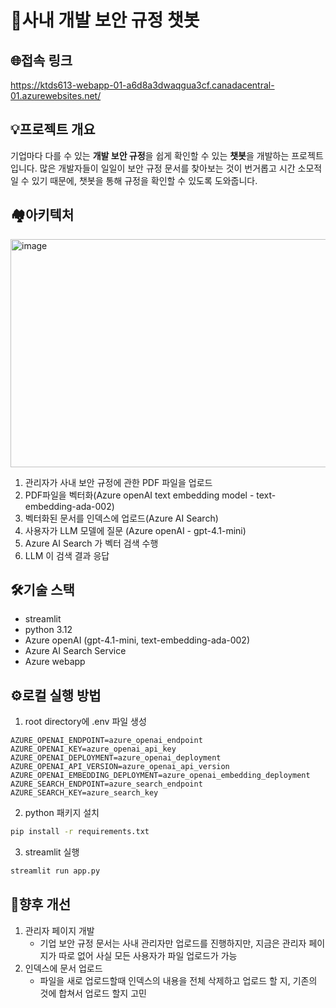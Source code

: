 # 🔐사내 개발 보안 규정 챗봇
## 🌐접속 링크
https://ktds613-webapp-01-a6d8a3dwaqgua3cf.canadacentral-01.azurewebsites.net/

## 💡프로젝트 개요
기업마다 다를 수 있는 **개발 보안 규정**을 쉽게 확인할 수 있는 **챗봇**을 개발하는 프로젝트입니다. 많은 개발자들이 일일이 보안 규정 문서를 찾아보는 것이 번거롭고 시간 소모적일 수 있기 때문에, 챗봇을 통해 규정을 확인할 수 있도록 도와줍니다.
## 🏘️아키텍처
<img width="578" height="365" alt="image" src="https://github.com/user-attachments/assets/5202a2ac-6053-412f-a999-bf100c16a23b" />

1. 관리자가 사내 보안 규정에 관한 PDF 파일을 업로드
2. PDF파일을 벡터화(Azure openAI text embedding model - text-embedding-ada-002)
3. 벡터화된 문서를 인덱스에 업로드(Azure AI Search)
4. 사용자가 LLM 모델에 질문 (Azure openAI - gpt-4.1-mini)
5. Azure AI Search 가 벡터 검색 수행
6. LLM 이 검색 결과 응답

## 🛠️기술 스택
- streamlit
- python 3.12
- Azure openAI (gpt-4.1-mini, text-embedding-ada-002)
- Azure AI Search Service
- Azure webapp

## ⚙️로컬 실행 방법
1. root directory에 .env 파일 생성
```
AZURE_OPENAI_ENDPOINT=azure_openai_endpoint
AZURE_OPENAI_KEY=azure_openai_api_key
AZURE_OPENAI_DEPLOYMENT=azure_openai_deployment
AZURE_OPENAI_API_VERSION=azure_openai_api_version
AZURE_OPENAI_EMBEDDING_DEPLOYMENT=azure_openai_embedding_deployment
AZURE_SEARCH_ENDPOINT=azure_search_endpoint
AZURE_SEARCH_KEY=azure_search_key
```
2. python 패키지 설치
```bash
pip install -r requirements.txt
```
3. streamlit 실행
```bash
streamlit run app.py
```

## 📝향후 개선
1. 관리자 페이지 개발
   - 기업 보안 규정 문서는 사내 관리자만 업로드를 진행하지만, 지금은 관리자 페이지가 따로 없어 사실 모든 사용자가 파일 업로드가 가능
2. 인덱스에 문서 업로드
   - 파일을 새로 업로드할때 인덱스의 내용을 전체 삭제하고 업로드 할 지, 기존의 것에 합쳐서 업로드 할지 고민
